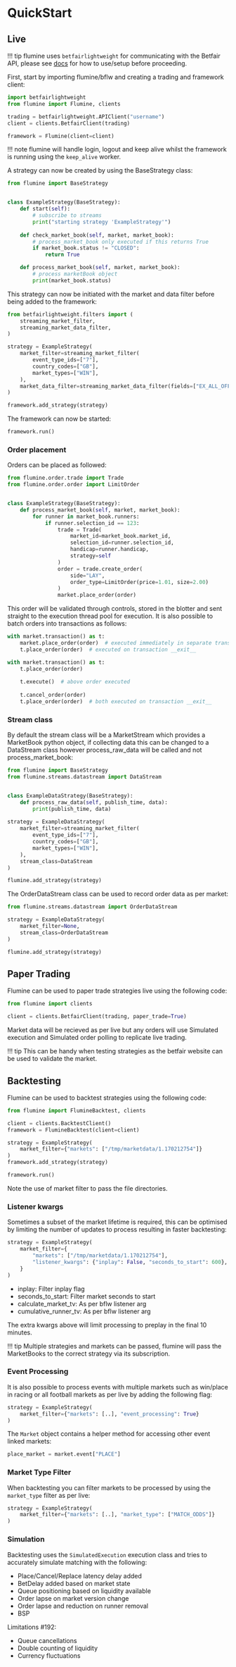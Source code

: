 # QuickStart

## Live

!!! tip
    flumine uses `betfairlightweight` for communicating with the Betfair API, please see [docs](https://liampauling.github.io/betfair/) for how to use/setup before proceeding.

First, start by importing flumine/bflw and creating a trading and framework client:

```python
import betfairlightweight
from flumine import Flumine, clients

trading = betfairlightweight.APIClient("username")
client = clients.BetfairClient(trading)

framework = Flumine(client=client)
```

!!! note
    flumine will handle login, logout and keep alive whilst the framework is running using the `keep_alive` worker.

A strategy can now be created by using the BaseStrategy class:

```python
from flumine import BaseStrategy


class ExampleStrategy(BaseStrategy):
    def start(self):
        # subscribe to streams
        print("starting strategy 'ExampleStrategy'")
        
    def check_market_book(self, market, market_book):
        # process_market_book only executed if this returns True
        if market_book.status != "CLOSED":
            return True

    def process_market_book(self, market, market_book):
        # process marketBook object
        print(market_book.status)
```

This strategy can now be initiated with the market and data filter before being added to the framework:

```python
from betfairlightweight.filters import (
    streaming_market_filter, 
    streaming_market_data_filter,
)

strategy = ExampleStrategy(
    market_filter=streaming_market_filter(
        event_type_ids=["7"],
        country_codes=["GB"],
        market_types=["WIN"],
    ),
    market_data_filter=streaming_market_data_filter(fields=["EX_ALL_OFFERS"])
)

framework.add_strategy(strategy)
```

The framework can now be started:

```python
framework.run()
```

### Order placement

Orders can be placed as followed:

```python
from flumine.order.trade import Trade
from flumine.order.order import LimitOrder


class ExampleStrategy(BaseStrategy):
    def process_market_book(self, market, market_book):
        for runner in market_book.runners:
            if runner.selection_id == 123:
                trade = Trade(
                    market_id=market_book.market_id, 
                    selection_id=runner.selection_id,
                    handicap=runner.handicap,
                    strategy=self
                )
                order = trade.create_order(
                    side="LAY", 
                    order_type=LimitOrder(price=1.01, size=2.00)
                )
                market.place_order(order)
```

This order will be validated through controls, stored in the blotter and sent straight to the execution thread pool for execution. It is also possible to batch orders into transactions as follows:

```python
with market.transaction() as t:
    market.place_order(order)  # executed immediately in separate transaction
    t.place_order(order)  # executed on transaction __exit__

with market.transaction() as t:
    t.place_order(order)
    
    t.execute()  # above order executed
    
    t.cancel_order(order)
    t.place_order(order)  # both executed on transaction __exit__
```

### Stream class

By default the stream class will be a MarketStream which provides a MarketBook python object, if collecting data this can be changed to a DataStream class however process_raw_data will be called and not process_market_book:


```python
from flumine import BaseStrategy
from flumine.streams.datastream import DataStream


class ExampleDataStrategy(BaseStrategy):
    def process_raw_data(self, publish_time, data):
        print(publish_time, data)
        
strategy = ExampleDataStrategy(
    market_filter=streaming_market_filter(
        event_type_ids=["7"],
        country_codes=["GB"],
        market_types=["WIN"],
    ),
    stream_class=DataStream
)

flumine.add_strategy(strategy)
```

The OrderDataStream class can be used to record order data as per market:

```python
from flumine.streams.datastream import OrderDataStream

strategy = ExampleDataStrategy(
    market_filter=None,
    stream_class=OrderDataStream
)

flumine.add_strategy(strategy)
```

## Paper Trading

Flumine can be used to paper trade strategies live using the following code:

```python
from flumine import clients

client = clients.BetfairClient(trading, paper_trade=True)
```

Market data will be recieved as per live but any orders will use Simulated execution and Simulated order polling to replicate live trading.

!!! tip
    This can be handy when testing strategies as the betfair website can be used to validate the market.

## Backtesting

Flumine can be used to backtest strategies using the following code:

```python
from flumine import FlumineBacktest, clients

client = clients.BacktestClient()
framework = FlumineBacktest(client=client)

strategy = ExampleStrategy(
    market_filter={"markets": ["/tmp/marketdata/1.170212754"]}
)
framework.add_strategy(strategy)

framework.run()
```

Note the use of market filter to pass the file directories.

### Listener kwargs

Sometimes a subset of the market lifetime is required, this can be optimised by limiting the number of updates to process resulting in faster backtesting:

```python
strategy = ExampleStrategy(
    market_filter={
        "markets": ["/tmp/marketdata/1.170212754"],
        "listener_kwargs": {"inplay": False, "seconds_to_start": 600},
    }
)
```

- inplay: Filter inplay flag
- seconds_to_start: Filter market seconds to start
- calculate_market_tv: As per bflw listener arg
- cumulative_runner_tv: As per bflw listener arg

The extra kwargs above will limit processing to preplay in the final 10 minutes.

!!! tip
    Multiple strategies and markets can be passed, flumine will pass the MarketBooks to the correct strategy via its subscription.

### Event Processing

It is also possible to process events with multiple markets such as win/place in racing or all football markets as per live by adding the following flag:

```python
strategy = ExampleStrategy(
    market_filter={"markets": [..], "event_processing": True}
)
```

The `Market` object contains a helper method for accessing other event linked markets:

```python
place_market = market.event["PLACE"]
```

### Market Type Filter

When backtesting you can filter markets to be processed by using the `market_type` filter as per live:

```python
strategy = ExampleStrategy(
    market_filter={"markets": [..], "market_type": ["MATCH_ODDS"]}
)
```

### Simulation

Backtesting uses the `SimulatedExecution` execution class and tries to accurately simulate matching with the following:

- Place/Cancel/Replace latency delay added
- BetDelay added based on market state
- Queue positioning based on liquidity available
- Order lapse on market version change
- Order lapse and reduction on runner removal
- BSP

Limitations #192:

- Queue cancellations
- Double counting of liquidity
- Currency fluctuations

